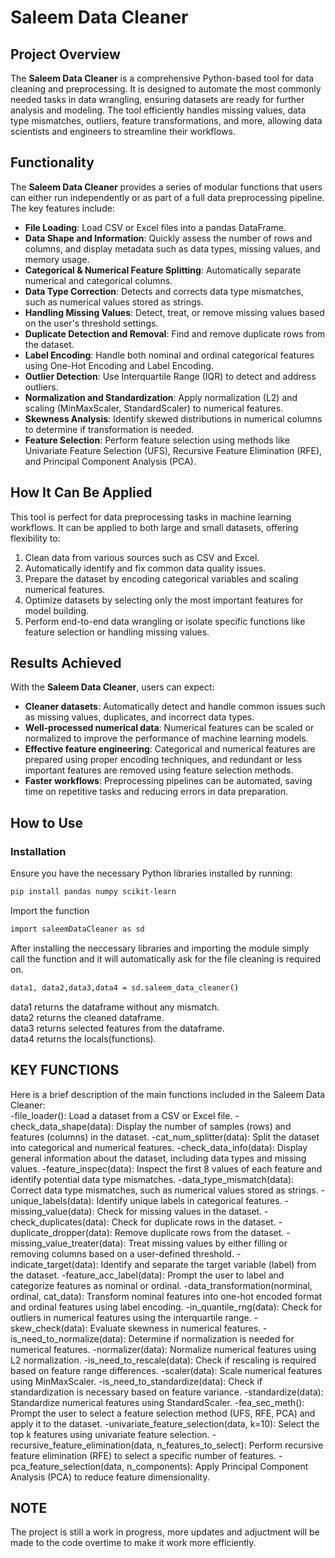 # Saleem Data Cleaner

## Project Overview

The **Saleem Data Cleaner** is a comprehensive Python-based tool for data cleaning and preprocessing. It is designed to automate the most commonly needed tasks in data wrangling, ensuring datasets are ready for further analysis and modeling. The tool efficiently handles missing values, data type mismatches, outliers, feature transformations, and more, allowing data scientists and engineers to streamline their workflows.

## Functionality

The **Saleem Data Cleaner** provides a series of modular functions that users can either run independently or as part of a full data preprocessing pipeline. The key features include:

- **File Loading**: Load CSV or Excel files into a pandas DataFrame.
- **Data Shape and Information**: Quickly assess the number of rows and columns, and display metadata such as data types, missing values, and memory usage.
- **Categorical & Numerical Feature Splitting**: Automatically separate numerical and categorical columns.
- **Data Type Correction**: Detects and corrects data type mismatches, such as numerical values stored as strings.
- **Handling Missing Values**: Detect, treat, or remove missing values based on the user's threshold settings.
- **Duplicate Detection and Removal**: Find and remove duplicate rows from the dataset.
- **Label Encoding**: Handle both nominal and ordinal categorical features using One-Hot Encoding and Label Encoding.
- **Outlier Detection**: Use Interquartile Range (IQR) to detect and address outliers.
- **Normalization and Standardization**: Apply normalization (L2) and scaling (MinMaxScaler, StandardScaler) to numerical features.
- **Skewness Analysis**: Identify skewed distributions in numerical columns to determine if transformation is needed.
- **Feature Selection**: Perform feature selection using methods like Univariate Feature Selection (UFS), Recursive Feature Elimination (RFE), and Principal Component Analysis (PCA).

## How It Can Be Applied

This tool is perfect for data preprocessing tasks in machine learning workflows. It can be applied to both large and small datasets, offering flexibility to:

1. Clean data from various sources such as CSV and Excel.
2. Automatically identify and fix common data quality issues.
3. Prepare the dataset by encoding categorical variables and scaling numerical features.
4. Optimize datasets by selecting only the most important features for model building.
5. Perform end-to-end data wrangling or isolate specific functions like feature selection or handling missing values.

## Results Achieved

With the **Saleem Data Cleaner**, users can expect:

- **Cleaner datasets**: Automatically detect and handle common issues such as missing values, duplicates, and incorrect data types.
- **Well-processed numerical data**: Numerical features can be scaled or normalized to improve the performance of machine learning models.
- **Effective feature engineering**: Categorical and numerical features are prepared using proper encoding techniques, and redundant or less important features are removed using feature selection methods.
- **Faster workflows**: Preprocessing pipelines can be automated, saving time on repetitive tasks and reducing errors in data preparation.

## How to Use

### Installation

Ensure you have the necessary Python libraries installed by running:

```bash
pip install pandas numpy scikit-learn
```
Import the function
```bash
import saleemDataCleaner as sd
```
After installing the neccessary libraries and importing the module simply call the function and it will automatically ask for the file cleaning is required on.<br>
```bash
data1, data2,data3,data4 = sd.saleem_data_cleaner()
```
data1 returns the dataframe without any mismatch.<br>
data2 returns the cleaned dataframe.<br>
data3 returns selected features from the dataframe.<br>
data4 returns the locals(functions).

## KEY FUNCTIONS

Here is a brief description of the main functions included in the Saleem Data Cleaner:<br>
-file_loader(): Load a dataset from a CSV or Excel file.
-check_data_shape(data): Display the number of samples (rows) and features (columns) in the dataset.
-cat_num_splitter(data): Split the dataset into categorical and numerical features.
-check_data_info(data): Display general information about the dataset, including data types and missing values.
-feature_inspec(data): Inspect the first 8 values of each feature and identify potential data type mismatches.
-data_type_mismatch(data): Correct data type mismatches, such as numerical values stored as strings.
-unique_labels(data): Identify unique labels in categorical features.
-missing_value(data): Check for missing values in the dataset.
-check_duplicates(data): Check for duplicate rows in the dataset.
-duplicate_dropper(data): Remove duplicate rows from the dataset.
-missing_value_treater(data): Treat missing values by either filling or removing columns based on a user-defined threshold.
-indicate_target(data): Identify and separate the target variable (label) from the dataset.
-feature_acc_label(data): Prompt the user to label and categorize features as nominal or ordinal.
-data_transformation(norminal, ordinal, cat_data): Transform nominal features into one-hot encoded format and ordinal features using label encoding.
-in_quantile_rng(data): Check for outliers in numerical features using the interquartile range.
-skew_check(data): Evaluate skewness in numerical features.
-is_need_to_normalize(data): Determine if normalization is needed for numerical features.
-normalizer(data): Normalize numerical features using L2 normalization.
-is_need_to_rescale(data): Check if rescaling is required based on feature range differences.
-scaler(data): Scale numerical features using MinMaxScaler.
-is_need_to_standardize(data): Check if standardization is necessary based on feature variance.
-standardize(data): Standardize numerical features using StandardScaler.
-fea_sec_meth(): Prompt the user to select a feature selection method (UFS, RFE, PCA) and apply it to the dataset.
-univariate_feature_selection(data, k=10): Select the top k features using univariate feature selection.
-recursive_feature_elimination(data, n_features_to_select): Perform recursive feature elimination (RFE) to select a specific number of features.
-pca_feature_selection(data, n_components): Apply Principal Component Analysis (PCA) to reduce feature dimensionality.

## NOTE

The project is still a work in progress, more updates and adjuctment will be made to the code overtime to make it work more efficiently.
